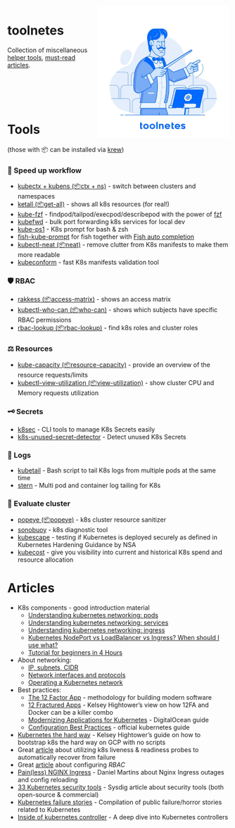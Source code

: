 <img src="assets/toolnetes-logo.jpeg" align="right" width="300" heigh="auto">

# toolnetes

Collection of miscellaneous [helper tools](#Tools), [must-read articles](#Articles). 

<br><br><br><br>

# Tools 
(those with 📦 can be installed via [krew](https://github.com/kubernetes-sigs/krew/))

### 🚀 Speed up workflow
* [kubectx + kubens (📦ctx + ns)](https://github.com/ahmetb/kubectx) - switch between clusters and namespaces
* [ketall (📦get-all)](https://github.com/corneliusweig/ketall) - shows all k8s resources (for real!)
* [kube-fzf](https://github.com/arunvelsriram/kube-fzf) - findpod/tailpod/execpod/describepod with the power of [fzf](https://github.com/junegunn/fzf)
* [kubefwd](https://github.com/txn2/kubefwd) - bulk port forwarding k8s services for local dev
* [kube-ps1](https://github.com/jonmosco/kube-ps1) - K8s prompt for bash & zsh 
* [fish-kube-prompt](https://github.com/aluxian/fish-kube-prompt) for fish together with [Fish auto completion](https://gist.github.com/Aracki/cf422173371d2118ae94bb6821f074e0)
* [kubectl-neat (📦neat)](https://github.com/itaysk/kubectl-neat) - remove clutter from K8s manifests to make them more readable
* [kubeconform](https://github.com/yannh/kubeconform) - fast K8s manifests validation tool

### 🛡 RBAC
* [rakkess (📦access-matrix)](https://github.com/corneliusweig/rakkess) - shows an access matrix
* [kubectl-who-can (📦who-can)](https://github.com/aquasecurity/kubectl-who-can) - shows which subjects have specific RBAC permissions
* [rbac-lookup (📦rbac-lookup)](https://github.com/reactiveops/rbac-lookup) - find k8s roles and cluster roles

### ⚖️ Resources
* [kube-capacity (📦resource-capacity)](https://github.com/robscott/kube-capacity) - provide an overview of the resource requests/limits
* [kubectl-view-utilization (📦view-utilization)](https://github.com/etopeter/kubectl-view-utilization) - show cluster CPU and Memory requests utilization

### 🗝 Secrets
* [k8sec](https://github.com/dtan4/k8sec) - CLI tools to manage K8s Secrets easily
* [k8s-unused-secret-detector](https://github.com/dtan4/k8s-unused-secret-detector) - Detect unused K8s Secrets 

### 📜 Logs
* [kubetail](https://github.com/johanhaleby/kubetail) - Bash script to tail K8s logs from multiple pods at the same time
* [stern](https://github.com/wercker/stern) - Multi pod and container log tailing for K8s

### 📝 Evaluate cluster
* [popeye (📦popeye)](https://github.com/derailed/popeye) - k8s cluster resource sanitizer
* [sonobuoy](https://github.com/heptio/sonobuoy) - k8s diagnostic tool
* [kubescape](https://github.com/armosec/kubescape) - testing if Kubernetes is deployed securely as defined in Kubernetes Hardening Guidance by NSA
* [kubecost](https://github.com/kubecost/cost-model) - give you visibility into current and historical K8s spend and resource allocation



# Articles
* K8s components - good introduction material
	* [Understanding kubernetes networking: pods](https://medium.com/google-cloud/understanding-kubernetes-networking-pods-7117dd28727)
	* [Understanding kubernetes networking: services](https://medium.com/google-cloud/understanding-kubernetes-networking-services-f0cb48e4cc82)
	* [Understanding kubernetes networking: ingress](https://medium.com/google-cloud/understanding-kubernetes-networking-ingress-1bc341c84078)
	* [Kubernetes NodePort vs LoadBalancer vs Ingress? When should I use what?](https://medium.com/google-cloud/kubernetes-nodeport-vs-loadbalancer-vs-ingress-when-should-i-use-what-922f010849e0)
	* [Tutorial for beginners in 4 Hours](https://www.youtube.com/watch?v=X48VuDVv0do)
* About networking:
	* [IP, subnets, CIDR](https://www.digitalocean.com/community/tutorials/understanding-ip-addresses-subnets-and-cidr-notation-for-networking)
	* [Network interfaces and protocols](https://www.digitalocean.com/community/tutorials/an-introduction-to-networking-terminology-interfaces-and-protocols)
	* [Operating a Kubernetes network](https://jvns.ca/blog/2017/10/10/operating-a-kubernetes-network/)
* Best practices:
	* [The 12 Factor App](https://12factor.net/) - methodology for building modern software 
	* [12 Fractured Apps](https://medium.com/@kelseyhightower/12-fractured-apps-1080c73d481c) - Kelsey Hightower’s view on how 12FA and Docker can be a killer combo
	* [Modernizing Applications for Kubernetes](https://dev.to/digitalocean/modernizing-applications-for-kubernetes-1hon) - DigitalOcean guide
	* [Configuration Best Practices](https://kubernetes.io/docs/concepts/configuration/overview/#general-configuration-tips) - official kubernetes guide
* [Kubernetes the hard way](https://github.com/kelseyhightower/kubernetes-the-hard-way) - Kelsey Hightower’s guide on how to bootstrap k8s the hard way on GCP with no scripts
* Great [article](https://medium.com/spire-labs/utilizing-kubernetes-liveness-and-readiness-probes-to-automatically-recover-from-failure-2fe0314f2b2e) about utilizing k8s liveness & readiness probes to automatically recover from failure
* Great [article](https://docs.bitnami.com/kubernetes/how-to/configure-rbac-in-your-kubernetes-cluster/) about configuring *RBAC*
* [Pain(less) NGINX Ingress](https://danielfm.me/posts/painless-nginx-ingress.html) - Daniel Martins about Nginx Ingress outages and config reloading
* [33 Kubernetes security tools](https://sysdig.com/blog/33-kubernetes-security-tools/) - Sysdig article about security tools (both open-source & commercial)
* [Kubernetes failure stories](https://github.com/hjacobs/kubernetes-failure-stories) - Compilation of public failure/horror stories related to Kubernetes 
* [Inside of kubernetes controller](https://speakerdeck.com/govargo/inside-of-kubernetes-controller) - A deep dive into Kubernetes controllers
